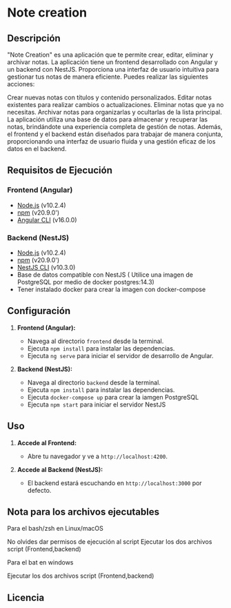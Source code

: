 # Note creation

## Descripción
"Note Creation" es una aplicación que te permite crear, editar, eliminar y archivar notas. La aplicación tiene un frontend desarrollado con Angular y un backend con NestJS. Proporciona una interfaz de usuario intuitiva para gestionar tus notas de manera eficiente. Puedes realizar las siguientes acciones:

Crear nuevas notas con títulos y contenido personalizados.
Editar notas existentes para realizar cambios o actualizaciones.
Eliminar notas que ya no necesitas.
Archivar notas para organizarlas y ocultarlas de la lista principal.
La aplicación utiliza una base de datos para almacenar y recuperar las notas, brindándote una experiencia completa de gestión de notas. Además, el frontend y el backend están diseñados para trabajar de manera conjunta, proporcionando una interfaz de usuario fluida y una gestión eficaz de los datos en el backend.

## Requisitos de Ejecución

### Frontend (Angular)

- [Node.js](https://nodejs.org/) (v10.2.4)
- [npm](https://www.npmjs.com/) (v20.9.0')
- [Angular CLI](https://angular.io/cli) (v16.0.0)

### Backend (NestJS)

- [Node.js](https://nodejs.org/) (v10.2.4)
- [npm](https://www.npmjs.com/) (v20.9.0')
- [NestJS CLI](https://docs.nestjs.com/cli) (v10.3.0)
- Base de datos compatible con NestJS ( Utilice una imagen de PostgreSQL por medio de docker postgres:14.3)
- Tener instalado docker para crear la imagen con docker-compose 

## Configuración

1. **Frontend (Angular):**
   - Navega al directorio `frontend` desde la terminal.
   - Ejecuta `npm install` para instalar las dependencias.
   - Ejecuta `ng serve` para iniciar el servidor de desarrollo de Angular.

2. **Backend (NestJS):**
   - Navega al directorio `backend` desde la terminal.
   - Ejecuta `npm install` para instalar las dependencias.
   - Ejecuta `docker-compose up` para crear la iamgen PostgreSQL  
   - Ejecuta `npm start` para iniciar el servidor NestJS 

## Uso

1. **Accede al Frontend:**
   - Abre tu navegador y ve a `http://localhost:4200`.

2. **Accede al Backend (NestJS):**
   - El backend estará escuchando en `http://localhost:3000` por defecto.

## Nota para los archivos ejecutables

Para el bash/zsh en Linux/macOS

No olvides dar permisos de ejecución al script
Ejecutar los dos archivos script (Frontend,backend)

Para el bat en windows

Ejecutar los dos archivos script (Frontend,backend)


## Licencia


